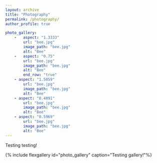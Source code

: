 ```yaml
---
layout: archive
title: "Photography"
permalink: /photography/
author_profile: true

photo_gallery:
    -   aspect: "1.3333"
        url: "bee.jpg"
        image_path: "bee.jpg"
        alt: "Bee"
    -   aspect: "0.75"
        url: "bee.jpg"
        image_path: "bee.jpg"
        alt: "Bee"
        end_row: "true"
    - aspect: "1.5059"
        url: "bee.jpg"
        image_path: "bee.jpg"
        alt: "Bee"
    - aspect: "0.4891"
        url: "bee.jpg"
        image_path: "bee.jpg"
        alt: "Bee"
    - aspect: "0.5969"
        url: "bee.jpg"
        image_path: "bee.jpg"
        alt: "Bee"
---
```


Testing testing!

{% include flexgallery id="photo_gallery" caption="Testing gallery!"%}
